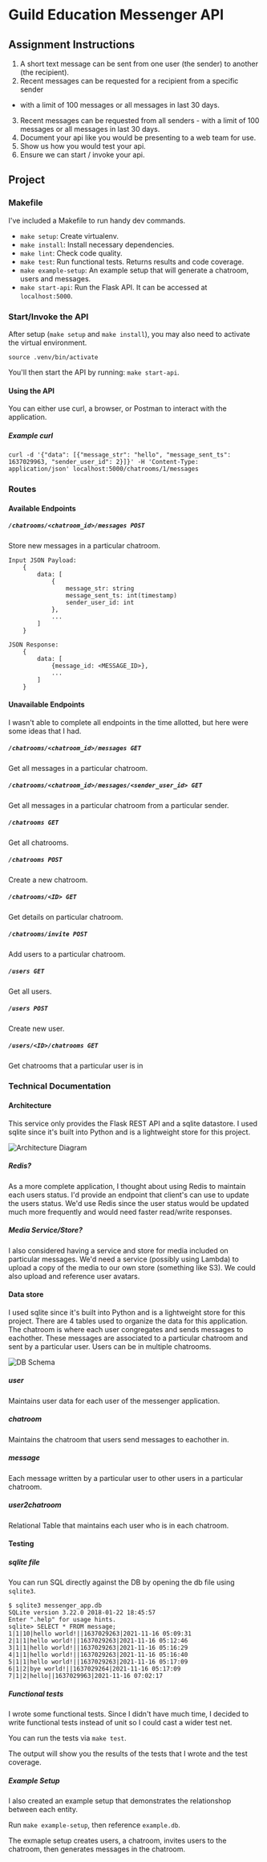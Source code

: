 # Guild Education Messenger API

## Assignment Instructions
1. A short text message can be sent from one user (the sender) to another
(the recipient).
2. Recent messages can be requested for a recipient from a specific sender
- with a limit of 100 messages or all messages in last 30 days.
3. Recent messages can be requested from all senders - with a limit of 100
messages or all messages in last 30 days.
4. Document your api like you would be presenting to a web team for use.
5. Show us how you would test your api.
6. Ensure we can start / invoke your api.

## Project

### Makefile
I've included a Makefile to run handy dev commands.

- `make setup`: Create virtualenv.
- `make install`: Install necessary dependencies.
- `make lint`: Check code quality.
- `make test`: Run functional tests. Returns results and code coverage.
- `make example-setup`: An example setup that will generate a chatroom, users and messages.
- `make start-api`: Run the Flask API.  It can be accessed at `localhost:5000`.


### Start/Invoke the API
After setup (`make setup` and `make install`), you may also need to activate the virtual environment.
```
source .venv/bin/activate
```

You'll then start the API by running: `make start-api`.

#### Using the API
You can either use curl, a browser, or Postman to interact with the application.

##### Example curl
```
curl -d '{"data": [{"message_str": "hello", "message_sent_ts": 1637029963, "sender_user_id": 2}]}' -H 'Content-Type: application/json' localhost:5000/chatrooms/1/messages
```


### Routes

#### Available Endpoints

##### `/chatrooms/<chatroom_id>/messages POST`
Store new messages in a particular chatroom.

```
Input JSON Payload:
    {
        data: [
            {
                message_str: string
                message_sent_ts: int(timestamp)
                sender_user_id: int
            },
            ...
        ]
    }

JSON Response:
    {
        data: [
            {message_id: <MESSAGE_ID>},
            ...
        ]
    }
```

#### Unavailable Endpoints
I wasn't able to complete all endpoints in the time allotted, but here were some ideas that I had.

##### `/chatrooms/<chatroom_id>/messages GET`
Get all messages in a particular chatroom.

##### `/chatrooms/<chatroom_id>/messages/<sender_user_id> GET`
Get all messages in a particular chatroom from a particular sender.

##### `/chatrooms GET`
Get all chatrooms.

##### `/chatrooms POST`
Create a new chatroom.

##### `/chatrooms/<ID> GET`
Get details on particular chatroom.

##### `/chatrooms/invite POST`
Add users to a particular chatroom.

##### `/users GET`
Get all users.

##### `/users POST`
Create new user.

##### `/users/<ID>/chatrooms GET`
Get chatrooms that a particular user is in


### Technical Documentation

#### Architecture
This service only provides the Flask REST API and a sqlite datastore. I used sqlite since it's built into Python and is a lightweight store for this project.

![Architecture Diagram](guild_messenger_api_architecture.png)

##### Redis?
As a more complete application, I thought about using Redis to maintain each users status. I'd provide an endpoint that client's can use to update the users status.
We'd use Redis since the user status would be updated much more frequently and would need faster read/write responses.

##### Media Service/Store?
I also considered having a service and store for media included on particular messages.
We'd need a service (possibly using Lambda) to upload a copy of the media to our own store (something like S3).
We could also upload and reference user avatars.

#### Data store
I used sqlite since it's built into Python and is a lightweight store for this project.
There are 4 tables used to organize the data for this application.
The chatroom is where each user congregates and sends messages to eachother.
These messages are associated to a particular chatroom and sent by a particular user.
Users can be in multiple chatrooms.

![DB Schema](guild_messenger_api_schema.png)

##### user
Maintains user data for each user of the messenger application.

##### chatroom
Maintains the chatroom that users send messages to eachother in.

##### message
Each message written by a particular user to other users in a particular chatroom.

##### user2chatroom
Relational Table that maintains each user who is in each chatroom.

#### Testing

##### sqlite file
You can run SQL directly against the DB by opening the db file using `sqlite3`.

```
$ sqlite3 messenger_app.db
SQLite version 3.22.0 2018-01-22 18:45:57
Enter ".help" for usage hints.
sqlite> SELECT * FROM message;
1|1|10|hello world!||1637029263|2021-11-16 05:09:31
2|1|1|hello world!||1637029263|2021-11-16 05:12:46
3|1|1|hello world!||1637029263|2021-11-16 05:16:29
4|1|1|hello world!||1637029263|2021-11-16 05:16:40
5|1|1|hello world!||1637029263|2021-11-16 05:17:09
6|1|2|bye world!||1637029264|2021-11-16 05:17:09
7|1|2|hello||1637029963|2021-11-16 07:02:17
```

##### Functional tests
I wrote some functional tests. Since I didn't have much time, I decided to write functional tests instead of unit so I could cast a wider test net.

You can run the tests via `make test`.

The output will show you the results of the tests that I wrote and the test coverage.


##### Example Setup
I also created an example setup that demonstrates the relationshop between each entity.

Run `make example-setup`, then reference `example.db`.

The exmaple setup creates users, a chatroom, invites users to the chatroom, then generates messages in the chatroom.
